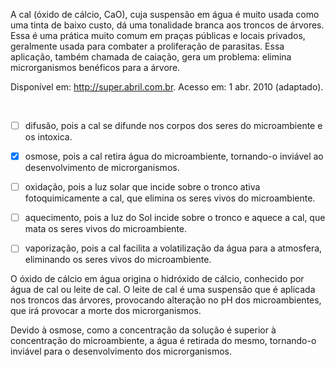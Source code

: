 

A cal (óxido de cálcio, CaO), cuja suspensão em água é muito usada como uma tinta de baixo custo, dá uma tonalidade branca aos troncos de árvores. Essa é uma prática muito comum em praças públicas e locais privados, geralmente usada para combater a proliferação de parasitas. Essa aplicação, também chamada de caiação, gera um problema: elimina microrganismos benéficos para a árvore.

Disponível em: http://super.abril.com.br. Acesso em: 1 abr. 2010 (adaptado).

 



- [ ] difusão, pois a cal se difunde nos corpos dos seres do microambiente e os intoxica.
- [x] osmose, pois a cal retira água do microambiente, tornando-o inviável ao desenvolvimento de microrganismos.
- [ ] oxidação, pois a luz solar que incide sobre o tronco ativa fotoquimicamente a cal, que elimina os seres vivos do microambiente.
- [ ] aquecimento, pois a luz do Sol incide sobre o tronco e aquece a cal, que mata os seres vivos do microambiente.
- [ ] vaporização, pois a cal facilita a volatilização da água para a atmosfera, eliminando os seres vivos do microambiente.


O óxido de cálcio em água origina o hidróxido de cálcio, conhecido por água de cal ou leite de cal. O leite de cal é uma suspensão que é aplicada nos troncos das árvores, provocando alteração no pH dos microambientes, que irá provocar a morte dos microrganismos.

Devido à osmose, como a concentração da solução é superior à concentração do microambiente, a água é retirada do mesmo, tornando-o inviável para o desenvolvimento dos microrganismos.

        